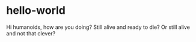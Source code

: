 # hello-world

Hi humanoids,
how are you doing? Still alive and ready to die?
Or still alive and not that clever?
